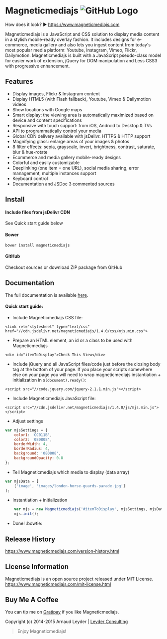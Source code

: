 # Magneticmediajs ![GitHub Logo](https://www.magneticmediajs.com/images/logo-magneticmediajs-120.png)

How does it look? :arrow_forward: https://www.magneticmediajs.com

Magneticmediajs is a JavaScript and CSS solution to display media content in a stylish mobile-ready overlay fashion. It includes designs for e-commerce, media gallery and also lets you ingest content from today's most popular media platform: Youtube, Instagram, Vimeo, Flickr, Dailymotion. Magneticmediajs is built with a JavaScript pseudo-class model for easier work of extension, jQuery for DOM manipulation and Less CSS3 with progressive enhancement.

## Features

* Display images, Flickr & Instagram content
* Display HTML5 (with Flash fallback), Youtube, Vimeo & Dailymotion videos
* Show locations with Google maps
* Smart display: the viewing area is automatically maximized based on device and content specifications
* Responsive with touch support: from iOS, Android to Desktop & TVs
* API to programmatically control your media
* Global CDN delivery available with jsDelivr. HTTPS & HTTP support
* Magnifying glass: enlarge areas of your images & photos
* 8 filter effects: sepia, grayscale, invert, brightness, contrast, saturate, blur & hue-rotate
* Ecommerce and media gallery mobile-ready designs
* Colorful and easily customizable
* Deeplinking (one item = one URL), social media sharing, error management, multiple instances support
* Keyboard control
* Documentation and JSDoc 3 commented sources


## Install 

#### Include files from jsDelivr CDN 

See Quick start guide below

#### Bower 

`bower install magneticmediajs`

#### GitHub 

Checkout sources or download ZIP package from GitHub

## Documentation

The full documentation is available [here](https://www.magneticmediajs.com/documentation.html).

#### Quick start guide:

* Include Magneticmediajs CSS file:

```<link rel="stylesheet" type="text/css" href="//cdn.jsdelivr.net/magneticmediajs/1.4.0/css/mjs.min.css">```

* Prepare an HTML element, an id or a class to be used with Magneticmediajs

```<div id="itemToDisplay">Check This View</div>```

* Include jQuery and all JavaScript files/code just before the closing body tag 
at the bottom of your page. If you place your scripts somewhere else on your 
page you will need to wrap magneticmediajs instantiation + initialization 
in ```$(document).ready()```:

```<script src="//code.jquery.com/jquery-2.1.1.min.js"></script>```

* Include Magneticmediajs JavaScript file:

```<script src="//cdn.jsdelivr.net/magneticmediajs/1.4.0/js/mjs.min.js"></script>```


* Adjust settings

```javascript
var mjsSettings = {
    color1: 'CC011B',
    color2: '080808',
    borderWidth: 4,
    borderRadius: 4,
    background: '080808', 
    backgroundOpacity: 0.8
};
```

* Tell Magneticmediajs which media to display (data array)

```javascript
var mjsData = [
    ['image', 'images/london-horse-guards-parade.jpg']
];
```

* Instantiation + initialization

```javascript
    var mjs = new Magneticmediajs('#itemToDisplay', mjsSettings, mjsData);
    mjs.init();
```
* Done! :bowtie:

## Release History

https://www.magneticmediajs.com/version-history.html

## License Information

Magneticmediajs is an open source project released under MIT License.
https://www.magneticmediajs.com/mit-license.html

## Buy Me A Coffee

You can tip me on [Gratipay](https://gratipay.com/arnaudleyder/) if you like Magneticmediajs.

Copyright (c) 2014-2015 Arnaud Leyder | [Leyder Consulting](https://www.leyder-consulting.com)


> Enjoy Magneticmediajs! 



